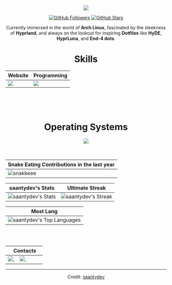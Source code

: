 <div align="Center">

  <img src="https://skillicons.dev/icons?ikali" />

<div align="center">

<a href="https://github.com/saantydev">
  
</a>

[![GitHub Followers](https://img.shields.io/github/followers/saantydev?label=Follow&style=social)](https://github.com/saantydev)
[![GitHub Stars](https://img.shields.io/github/stars/saantydev?style=social)](https://github.com/saantydev)
</div>


 Currently immersed in the world of **Arch Linux**, fascinated by the sleekness of **Hyprland**, and always on the lookout for inspiring **Dotfiles** like **HyDE**, **HyprLuna**, and **End-4 dots**.



<div align="Center">
<h1>Skills</h1>
</div>

<div align="Center">

| Website | Programming |
| ------------- | ------------- |
| <img src="https://skillicons.dev/icons?i=html,css,js,py"/> | <img src="https://skillicons.dev/icons?i=bash,vscode,sublime,github"/> |

</div>

<br>
<br>
<br>

<div align="Center">
<h1>Operating Systems</h1>

<img src="https://skillicons.dev/icons?i=windows,kali,linux,ubuntu"/>

</div>

<br>
<br>

| Snake Eating Contributions in the last year |
| ------------------------------------------|
| ![snakkeee](https://github.com/user-attachments/assets/767354e9-fe1e-4009-b421-2f49388bfda5) | 



<div align="Center">

| saantydev's Stats | Ultimate Streak |
| ------------- | ------------- |
| ![saantydev's Stats](https://github-readme-stats.vercel.app/api?username=saantydev&theme=onedark&show_icons=true&hide_border=true&count_private=true)  | ![saantydev's Streak](https://github-readme-streak-stats.herokuapp.com/?user=saantydev&theme=onedark&hide_border=true) 

| Most Lang |
| ----------|
| ![saantydev's Top Languages](https://github-readme-stats.vercel.app/api/top-langs/?username=saantydev&theme=onedark&show_icons=true&hide_border=true&layout=compact) |


</div>

<br>
<br>

<div align="Center">

|‎ ‎ ‎ ‎ Contacts‎ ‎ ‎ ‎ |
| ----------|
| <a href="mailto:saantydev@gmail.com"> <img src="https://skillicons.dev/icons?i=gmail"/> </a> ‎ ‎ ‎ ‎  <a href="https://instagram.com/santybernalconde"> <img src="https://skillicons.dev/icons?i=instagram"/> </a> ‎ ‎ ‎ ‎  
</div>

------

Credit: [saantydev](https://github.com/saantydev)

